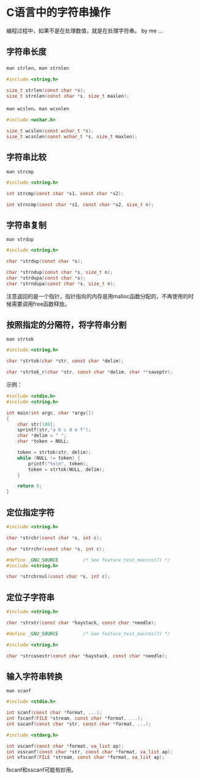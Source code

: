 # C语言中的字符串操作
<!-- toc -->

编程过程中，如果不是在处理数值，就是在处理字符串。  by me ...

## 字符串长度

`man strlen`、`man strnlen`

```c
#include <string.h>

size_t strlen(const char *s);
size_t strnlen(const char *s, size_t maxlen);
```

`man wcslen`、`man wcsnlen`

```c
#include <wchar.h>

size_t wcslen(const wchar_t *s);
size_t wcsnlen(const wchar_t *s, size_t maxlen);
```

## 字符串比较

`man strcmp`

```c
#include <string.h>

int strcmp(const char *s1, const char *s2);

int strncmp(const char *s1, const char *s2, size_t n);
```

## 字符串复制

`man strdup`

```c
#include <string.h>

char *strdup(const char *s);

char *strndup(const char *s, size_t n);
char *strdupa(const char *s);
char *strndupa(const char *s, size_t n);
```

注意返回的是一个指针，指针指向的内存是用malloc函数分配的，不再使用的时候需要调用free函数释放。

## 按照指定的分隔符，将字符串分割

`man strtok`

```c
#include <string.h>

char *strtok(char *str, const char *delim);

char *strtok_r(char *str, const char *delim, char **saveptr);
```

示例：

```c
#include <stdio.h>
#include <string.h>

int main(int argc, char *argv[])
{
    char str[100];
    sprintf(str,"a b c d e f");
    char *delim = " ";
    char *token = NULL;

    token = strtok(str, delim);
    while (NULL != token) {
        printf("%s\n", token);
        token = strtok(NULL, delim);
    }

    return 0;
}
```

## 定位指定字符

```c
#include <string.h>

char *strchr(const char *s, int c);

char *strrchr(const char *s, int c);

#define _GNU_SOURCE         /* See feature_test_macros(7) */
#include <string.h>

char *strchrnul(const char *s, int c);
```

## 定位子字符串

```c
#include <string.h>

char *strstr(const char *haystack, const char *needle);

#define _GNU_SOURCE         /* See feature_test_macros(7) */

#include <string.h>

char *strcasestr(const char *haystack, const char *needle);
```

## 输入字符串转换

`man scanf` 

```c
#include <stdio.h>

int scanf(const char *format, ...);
int fscanf(FILE *stream, const char *format, ...);
int sscanf(const char *str, const char *format, ...);

#include <stdarg.h>

int vscanf(const char *format, va_list ap);
int vsscanf(const char *str, const char *format, va_list ap);
int vfscanf(FILE *stream, const char *format, va_list ap);
```

fscanf和sscanf可能有妙用。
